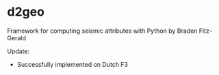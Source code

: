 # d2geo
Framework for computing seismic attributes with Python by Braden Fitz-Gerald

Update:
* Successfully implemented on Dutch F3
